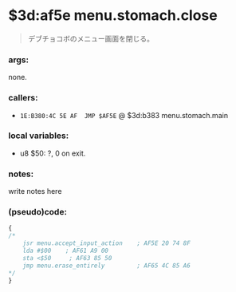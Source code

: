﻿
# $3d:af5e menu.stomach.close
> デブチョコボのメニュー画面を閉じる。

### args:
none.

### callers:
+	`1E:B380:4C 5E AF  JMP $AF5E` @ $3d:b383 menu.stomach.main

### local variables:
+	u8 $50: ?, 0 on exit.

### notes:
write notes here

### (pseudo)code:
```js
{
/*
    jsr menu.accept_input_action    ; AF5E 20 74 8F
    lda #$00    ; AF61 A9 00
    sta <$50     ; AF63 85 50
	jmp menu.erase_entirely         ; AF65 4C 85 A6
*/
}
```

